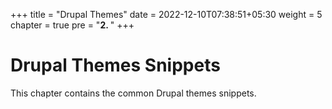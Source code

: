 +++
title = "Drupal Themes"
date = 2022-12-10T07:38:51+05:30
weight = 5
chapter = true
pre = "<b>2. </b>"
+++


# Drupal Themes Snippets

This chapter contains the common Drupal themes snippets.
